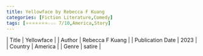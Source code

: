 ```yaml
---
title: Yellowface by Rebecca F Kuang
categories: [Fiction Literature,Comedy]
tags: [⭐⭐⭐⭐⭐⭐⭐☆☆☆ 7/10,America,Story]
---     
```

| Title | Yellowface  |
| Author |  Rebecca F Kuang  |
| Publication Date | 2023   |
| Country | America |
| Genre | satire  |
        